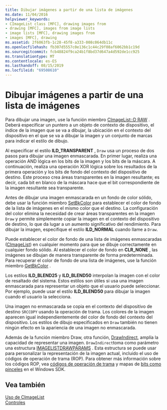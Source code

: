```yaml
---
title: Dibujar imágenes a partir de una lista de imágenes
ms.date: 11/04/2016
helpviewer_keywords:
- CImageList class [MFC], drawing images from
- drawing [MFC], images from image lists
- image lists [MFC], drawing images from
- images [MFC], drawing
ms.assetid: 2f6063fb-1c28-45f8-a333-008c064db11c
ms.openlocfilehash: fb307d5557c0e136c1c44c29f08af6062bb1c19d
ms.sourcegitcommit: fcb48824f9ca24b1f8bd37d647a4d592de1cc925
ms.translationtype: MT
ms.contentlocale: es-ES
ms.lasthandoff: 08/15/2019
ms.locfileid: "69508610"
---
```

# <a name="drawing-images-from-an-image-list"></a>Dibujar imágenes a partir de una lista de imágenes

Para dibujar una imagen, use la función miembro [CImageList::D RAW](../mfc/reference/cimagelist-class.md#draw) . Deberá especificar un puntero a un objeto de contexto de dispositivo, el índice de la imagen que se va a dibujar, la ubicación en el contexto del dispositivo en el que se va a dibujar la imagen y un conjunto de marcas para indicar el estilo de dibujo.

Al especificar el estilo **ILD_TRANSPARENT** , `Draw` usa un proceso de dos pasos para dibujar una imagen enmascarada. En primer lugar, realiza una operación AND lógica en los bits de la imagen y los bits de la máscara. A continuación, realiza una operación XOR lógica sobre los resultados de la primera operación y los bits de fondo del contexto del dispositivo de destino. Este proceso crea áreas transparentes en la imagen resultante; es decir, cada bit en blanco de la máscara hace que el bit correspondiente de la imagen resultante sea transparente.

Antes de dibujar una imagen enmascarada en un fondo de color sólido, debe usar la función miembro [SetBkColor](../mfc/reference/cimagelist-class.md#setbkcolor) para establecer el color de fondo de la lista de imágenes en el mismo color que el destino. La configuración del color elimina la necesidad de crear áreas transparentes en la imagen `Draw` y permite simplemente copiar la imagen en el contexto del dispositivo de destino, lo que da lugar a un aumento significativo del rendimiento. Para dibujar la imagen, especifique el estilo **ILD_NORMAL** cuando llame a `Draw`.

Puede establecer el color de fondo de una lista de imágenes enmascaradas ([CImageList](../mfc/reference/cimagelist-class.md)) en cualquier momento para que se dibuje correctamente en cualquier fondo sólido. Al establecer el color de fondo en **CLR_NONE** , las imágenes se dibujan de manera transparente de forma predeterminada. Para recuperar el color de fondo de una lista de imágenes, use la función miembro [GetBkColor](../mfc/reference/cimagelist-class.md#getbkcolor) .

Los estilos **ILD_BLEND25** y **ILD_BLEND50** interpolan la imagen con el color de resaltado del sistema. Estos estilos son útiles si usa una imagen enmascarada para representar un objeto que el usuario puede seleccionar. Por ejemplo, puede usar el estilo **ILD_BLEND50** para dibujar la imagen cuando el usuario la selecciona.

Una imagen no enmascarada se copia en el contexto del dispositivo de destino `SRCCOPY` usando la operación de trama. Los colores de la imagen aparecen igual independientemente del color de fondo del contexto del dispositivo. Los estilos de dibujo especificados en `Draw` también no tienen ningún efecto en la apariencia de una imagen no enmascarada.

Además de la función miembro Draw, otra función, [DrawIndirect](../mfc/reference/cimagelist-class.md#drawindirect), amplía la capacidad de representar una imagen. `DrawIndirect`toma como parámetro una estructura [IMAGELISTDRAWPARAMS](/windows/win32/api/commctrl/ns-commctrl-imagelistdrawparams) . Esta estructura se puede usar para personalizar la representación de la imagen actual, incluido el uso de códigos de operación de trama (ROP). Para obtener más información sobre los códigos ROP, vea [códigos de operación de trama](/windows/win32/gdi/raster-operation-codes) y mapas de [bits como pinceles](/windows/win32/gdi/bitmaps-as-brushes) en el Windows SDK.

## <a name="see-also"></a>Vea también

[Uso de CImageList](../mfc/using-cimagelist.md)<br/>
[Controles](../mfc/controls-mfc.md)
